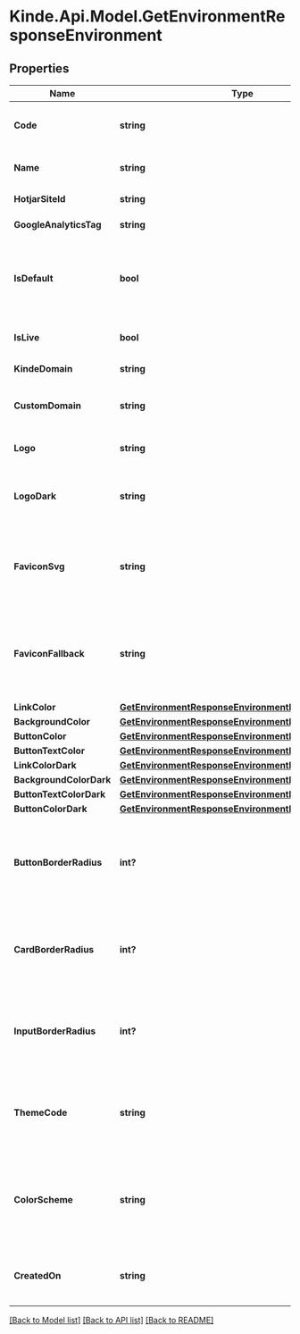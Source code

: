 # Kinde.Api.Model.GetEnvironmentResponseEnvironment

## Properties

Name | Type | Description | Notes
------------ | ------------- | ------------- | -------------
**Code** | **string** | The unique identifier for the environment. | [optional] 
**Name** | **string** | The environment&#39;s name. | [optional] 
**HotjarSiteId** | **string** | Your HotJar site ID. | [optional] 
**GoogleAnalyticsTag** | **string** | Your Google Analytics tag. | [optional] 
**IsDefault** | **bool** | Whether the environment is the default. Typically this is your production environment. | [optional] 
**IsLive** | **bool** | Whether the environment is live. | [optional] 
**KindeDomain** | **string** | Your domain on Kinde | [optional] 
**CustomDomain** | **string** | Your custom domain for the environment | [optional] 
**Logo** | **string** | The organization&#39;s logo URL. | [optional] 
**LogoDark** | **string** | The organization&#39;s logo URL to be used for dark themes. | [optional] 
**FaviconSvg** | **string** | The organization&#39;s SVG favicon URL. Optimal format for most browsers | [optional] 
**FaviconFallback** | **string** | The favicon URL to be used as a fallback in browsers that don’t support SVG, add a PNG | [optional] 
**LinkColor** | [**GetEnvironmentResponseEnvironmentLinkColor**](GetEnvironmentResponseEnvironmentLinkColor.md) |  | [optional] 
**BackgroundColor** | [**GetEnvironmentResponseEnvironmentBackgroundColor**](GetEnvironmentResponseEnvironmentBackgroundColor.md) |  | [optional] 
**ButtonColor** | [**GetEnvironmentResponseEnvironmentLinkColor**](GetEnvironmentResponseEnvironmentLinkColor.md) |  | [optional] 
**ButtonTextColor** | [**GetEnvironmentResponseEnvironmentBackgroundColor**](GetEnvironmentResponseEnvironmentBackgroundColor.md) |  | [optional] 
**LinkColorDark** | [**GetEnvironmentResponseEnvironmentLinkColor**](GetEnvironmentResponseEnvironmentLinkColor.md) |  | [optional] 
**BackgroundColorDark** | [**GetEnvironmentResponseEnvironmentLinkColor**](GetEnvironmentResponseEnvironmentLinkColor.md) |  | [optional] 
**ButtonTextColorDark** | [**GetEnvironmentResponseEnvironmentLinkColor**](GetEnvironmentResponseEnvironmentLinkColor.md) |  | [optional] 
**ButtonColorDark** | [**GetEnvironmentResponseEnvironmentLinkColor**](GetEnvironmentResponseEnvironmentLinkColor.md) |  | [optional] 
**ButtonBorderRadius** | **int?** | The border radius for buttons. Value is px, Kinde transforms to rem for rendering | [optional] 
**CardBorderRadius** | **int?** | The border radius for cards. Value is px, Kinde transforms to rem for rendering | [optional] 
**InputBorderRadius** | **int?** | The border radius for inputs. Value is px, Kinde transforms to rem for rendering | [optional] 
**ThemeCode** | **string** | Whether the environment is forced into light mode, dark mode or user preference | [optional] 
**ColorScheme** | **string** | The color scheme for the environment used for meta tags based on the theme code | [optional] 
**CreatedOn** | **string** | Date of environment creation in ISO 8601 format. | [optional] 

[[Back to Model list]](../README.md#documentation-for-models) [[Back to API list]](../README.md#documentation-for-api-endpoints) [[Back to README]](../README.md)

